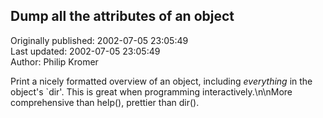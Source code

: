 ## Dump all the attributes of an object  
Originally published: 2002-07-05 23:05:49  
Last updated: 2002-07-05 23:05:49  
Author: Philip Kromer  
  
Print a nicely formatted overview of an object, including _everything_ in the object's `dir'. This is great when programming interactively.\n\nMore comprehensive than help(), prettier than dir().